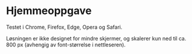 # Hjemmeoppgave

Testet i Chrome, Firefox, Edge, Opera og Safari.

Løsningen er ikke designet for mindre skjermer, og skalerer kun ned til ca. 800 px (avhengig av font-størrelse i nettleseren).
